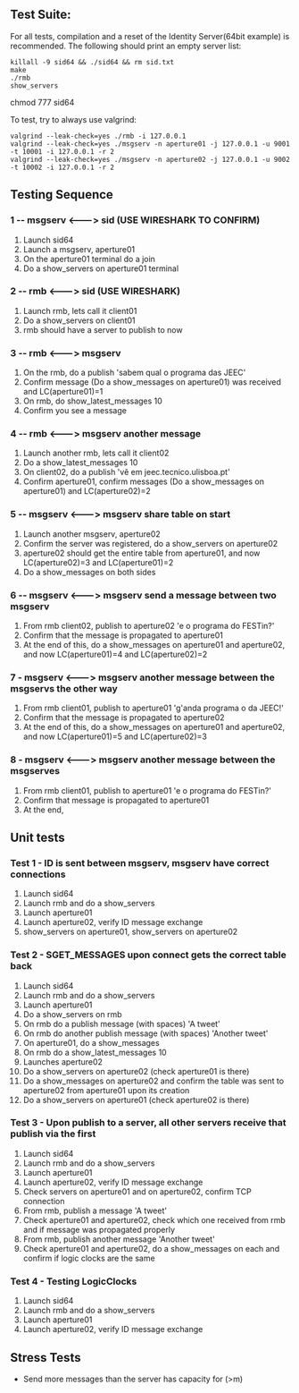 ## Test Suite:

For all tests, compilation and a reset of the Identity Server(64bit example) is recommended. The following should print an empty server list:

```
killall -9 sid64 && ./sid64 && rm sid.txt
make
./rmb
show_servers
```

chmod 777 sid64

To test, try to always use valgrind:

```
valgrind --leak-check=yes ./rmb -i 127.0.0.1
valgrind --leak-check=yes ./msgserv -n aperture01 -j 127.0.0.1 -u 9001 -t 10001 -i 127.0.0.1 -r 2
valgrind --leak-check=yes ./msgserv -n aperture02 -j 127.0.0.1 -u 9002 -t 10002 -i 127.0.0.1 -r 2
```

## Testing Sequence

### 1 -- msgserv <---> sid (USE WIRESHARK TO CONFIRM)

1. Launch sid64
2. Launch a msgserv, aperture01
3. On the aperture01 terminal do a join
4. Do a show_servers on aperture01 terminal

### 2 -- rmb <---> sid (USE WIRESHARK)

1. Launch rmb, lets call it client01
2. Do a show_servers on client01
3. rmb should have a server to publish to now

### 3 -- rmb <---> msgserv 

1. On the rmb, do a publish 'sabem qual o programa das JEEC'
2. Confirm message (Do a show_messages on aperture01) was received and LC(aperture01)=1
3. On rmb, do show_latest_messages 10
4. Confirm you see a message

### 4 -- rmb <---> msgserv another message

1. Launch another rmb, lets call it client02
2. Do a show_latest_messages 10
3. On client02, do a publish 'vê em jeec.tecnico.ulisboa.pt'
4. Confirm aperture01, confirm messages (Do a show_messages on aperture01) and LC(aperture02)=2

### 5 -- msgserv <---> msgserv share table on start

1. Launch another msgserv, aperture02
2. Confirm the server was registered, do a show_servers on aperture02
3. aperture02 should get the entire table from aperture01, and now LC(aperture02)=3 and LC(aperture01)=2
4. Do a show_messages on both sides

### 6 -- msgserv <---> msgserv send a message between two msgserv

1. From rmb client02, publish to aperture02 'e o programa do FESTin?'
2. Confirm that the message is propagated to aperture01
3. At the end of this, do a show_messages on aperture01 and aperture02, and now LC(aperture01)=4 and LC(aperture02)=2

### 7 - msgserv <---> msgserv another message between the msgservs the other way

1. From rmb client01, publish to aperture01 'g'anda programa o da JEEC!'
2. Confirm that the message is propagated to aperture02
3. At the end of this, do a show_messages on aperture01 and aperture02, and now LC(aperture01)=5 and LC(aperture02)=3

### 8 - msgserv <---> msgserv another message between the msgserves

1. From rmb client01, publish to aperture01 'e o programa do FESTin?'
2. Confirm that message is propagated to aperture01
3. At the end, 

## Unit tests

### Test 1 - ID is sent between msgserv, msgserv have correct connections

1. Launch sid64
2. Launch rmb and do a show_servers
3. Launch aperture01
4. Launch aperture02, verify ID message exchange
5. show_servers on aperture01, show_servers on aperture02

### Test 2 - SGET_MESSAGES upon connect gets the correct table back

1. Launch sid64
2. Launch rmb and do a show_servers
3. Launch aperture01
4. Do a show_servers on rmb
5. On rmb do a publish message (with spaces) 'A tweet'
6. On rmb do another publish message (with spaces) 'Another tweet'
7. On aperture01, do a show_messages
8. On rmb do a show_latest_messages 10
9. Launches aperture02
10. Do a show_servers on aperture02 (check aperture01 is there)
11. Do a show_messages on aperture02 and confirm the table was sent to aperture02 from aperture01 upon its creation
12. Do a show_servers on aperture01 (check aperture02 is there)

### Test 3 - Upon publish to a server, all other servers receive that publish via the first

1. Launch sid64
2. Launch rmb and do a show_servers
3. Launch aperture01
4. Launch aperture02, verify ID message exchange
5. Check servers on aperture01 and on aperture02, confirm TCP connection
6. From rmb, publish a message 'A tweet'
7. Check aperture01 and aperture02, check which one received from rmb and if message was propagated properly
8. From rmb, publish another message 'Another tweet'
9. Check aperture01 and aperture02, do a show_messages on each and confirm if logic clocks are the same

### Test 4 - Testing LogicClocks

1. Launch sid64
2. Launch rmb and do a show_servers
3. Launch aperture01
4. Launch aperture02, verify ID message exchange

## Stress Tests

* Send more messages than the server has capacity for (>m)
